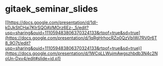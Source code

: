 # gitaek_seminar_slides

[[https://docs.google.com/presentation/d/1dI-kDJkStCHaj7KtrSQOAVMOrz6Ez-_5/edit?usp=sharing&ouid=111059483806370324133&rtpof=true&sd=true](https://docs.google.com/presentation/d/1qRgHrhocRZo0QzVblWi7RV0r6T8_9O7t/edit?usp=sharing&ouid=111059483806370324133&rtpof=true&sd=true)](https://docs.google.com/presentation/d/1WCqLLWujmAwgszhbdb3N4c2NoUn-Dxv4/edit#slide=id.p1)
